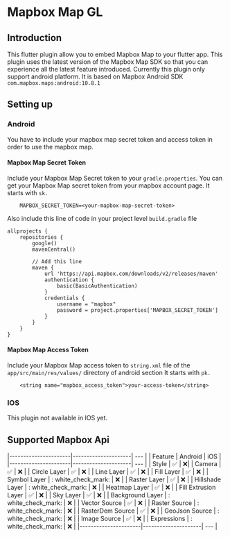 # Mapbox Map GL

## Introduction

This flutter plugin allow you to embed Mapbox Map to your flutter app. This plugin uses the latest
version of the Mapbox Map SDK so that you can experience all the latest feature introduced.
Currently this plugin only support android platform. It is based on Mapbox Android
SDK ```com.mapbox.maps:android:10.8.1```

## Setting up

### Android

You have to include your mapbox map secret token and access token in order to use the mapbox map.

#### Mapbox Map Secret Token

Include your Mapbox Map Secret token to your ```gradle.properties```. You can get your Mapbox Map
secret token from your mapbox account page. It starts with ```sk.```

```
    MAPBOX_SECRET_TOKEN=<your-mapbox-map-secret-token>
```

Also include this line of code in your project level ```build.gradle``` file

```
allprojects {
    repositories {
        google()
        mavenCentral()
        
        // Add this line
        maven {
            url 'https://api.mapbox.com/downloads/v2/releases/maven'
            authentication {
                basic(BasicAuthentication)
            }
            credentials {
                username = "mapbox"
                password = project.properties['MAPBOX_SECRET_TOKEN']
            }
        }
    }
}
```

#### Mapbox Map Access Token

Include your Mapbox Map access token to ```string.xml``` file of the ```app/src/main/res/values/```
directory of android section It starts with ```pk.```

```
    <string name="mapbox_access_token">your-access-token</string>
```

### IOS

This plugin not available in IOS yet.

## Supported Mapbox Api

|----------------------|---------------------| --- |
| Feature              | Android             | iOS | 
|----------------------|---------------------| --- | 
| Style                | :white_check_mark:  | :x:| 
| Camera               | :white_check_mark:  | :x: | 
| Circle Layer         | :white_check_mark:  | :x: | 
| Line Layer           | :white_check_mark:  | :x: | 
| Fill Layer           | :white_check_mark:  | :x: | 
| Symbol Layer         | : white_check_mark: | :x: | 
| Raster Layer         | :white_check_mark:  | :x: | 
| Hillshade Layer      | : white_check_mark: | :x: | 
| Heatmap Layer        | :white_check_mark:  | :x: | 
| Fill Extrusion Layer | :white_check_mark:  | :x: | 
| Sky Layer            | :white_check_mark:  | :x: | 
| Background Layer     | : white_check_mark: | :x: | 
| Vector Source        | :white_check_mark:  | :x: | 
| Raster Source        | : white_check_mark: | :x: | 
| RasterDem Source     | :white_check_mark:  | :x: | 
| GeoJson Source       | : white_check_mark: | :x: | 
| Image Source         | :white_check_mark:  | :x: | 
| Expressions          | : white_check_mark: | :x: |
|----------------------|---------------------| --- | 


